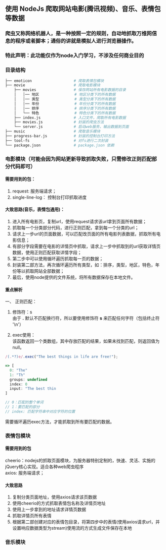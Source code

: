 ## 使用 NodeJs 爬取网站电影(腾讯视频)、音乐、表情包等数据

### 爬虫又称网络机器人，是一种按照一定的规则，自动地抓取万维网信息的程序或者脚本；通俗的讲就是模拟人进行浏览器操作。

### 特此声明：此功能仅作为node入门学习，不涉及任何商业目的

### 目录结构
```bash
├── emoticon                   # 爬取表情包模块
├── movie                      # 爬取电影模块
    ├── movies                 # 保存网站所有电影数据的目录
    │   │── 地区                # 地区分类下的所有数据
    │   │── 类型                # 类型分类下的所有数据
    │   │── 年份                # 年份分类下的所有数据
    │   │── 排序                # 排序分类下的所有数据
    │   └── 特色                # 特色分类下的所有数据
    ├── index.js               # 入口文件，爬取所有电影数据
    ├── movies.js              # 封装的爬虫方法
    └── server.js              # 启动web服务，输出数据到页面
├── music                      # 爬取音乐模块
├── progress-bar.js            # 封装的控制台打印方法
├── tool-fs                    # 对fs进行二次封装
└── package.json               # package.json 依赖
```


### 电影模块（可能会因为网站更新导致抓取失败，只需修改正则匹配部分代码即可）

#### 需要用到的包：
1. request: 服务端请求；
2. single-line-log： 控制台打印抓取进度


#### 大致思路(音乐，表情包通用)：
1. 进入所有电影页，复制url，使用request请求该url拿到页面所有数据；
2. 抓取每一个分类部分代码，进行正则匹配，拿到每一个分类的url；
3. 请求上一步url的页面数据，可以匹配改页面的所有电影列表数据，抓取所有电影信息；
4. 有部分字段需要在电影的详情页中抓取，请求上一步中抓取到的url获取详情页数据，使用正则匹配获取详情字段；
5. 第二步中可以使用循环遍历抓取每一页的数据；
6. 封装第二部方法，再次循环遍历所有类型，如：排序，类型，地区，特色，年份等以抓取网站全部数据；
7. 最后，使用node提供的文件系统，将所有数据保存在本地文件。

#### 重点解析
一、 正则匹配：
1. 修饰符：s   
由于 **.** 默认不匹配换行符，所以要使用修饰符 **s** 来匹配任何字符（包括终止符 '\n'）

2. exec使用：  
该函数返回一个类数组，其中存放匹配的结果，如果未找到匹配，则返回值为 null。

``` js
/(.*?)e/.exec("The best things in life are free!");

=> [
  0: "The"
  1: "Th"
  groups: undefined
  index: 0
  input: "The best thin
]

// 0：匹配的整个单词
// 1：要匹配的部分
// index: 匹配字符串中对应字符的位置

```
需要循环遍历exec方法，才能抓取到所有要匹配的数据。


### 表情包模块

#### 需要用到的包
cheerio：nodejs的抓取页面模块，为服务器特别定制的，快速、灵活、实施的jQuery核心实现。适合各种web爬虫程序   
axios: 服务端请求；

#### 大致思路
1. 复制分类页面地址，使用axios请求该页数据
2. 使用cheerio的方式抓取表情包名称及详情页地址
3. 使用上一步拿到的地址请求详情页数据
4. 抓取详情页所有表情
5. 根据第二部创建对应的表情包目录，将第四步中的表情(使用axios请求url，并设置响应数据类型为stream)使用流的方式生成文件保存在本地

### 音乐模块